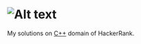 # ![Alt text](https://hrcdn.net/hackerrank/assets/brand/typemark_60x200-7663393e8fa881c15057b1a46b8e61e3.svg) 

My solutions on [C++](https://www.hackerrank.com/domains/cpp) domain of HackerRank. 
